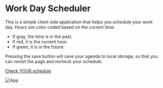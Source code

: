 # Work Day Scheduler

This is a simple client side application that helps you schedule your work day. Hours are color coded based on the current time:

- If gray, the time is in the past.
- If red, it is the current hour.
- If green, it is in the future.

Pressing the save button will save your agenda to local storage, so that you can revisit the page and recheck your schedule.

[Check YOUR schedule](https://udidifier.github.io/workday-scheduler/)

![App](https://raw.githubusercontent.com/udidifier/workday-scheduler/main/images/app.png)
